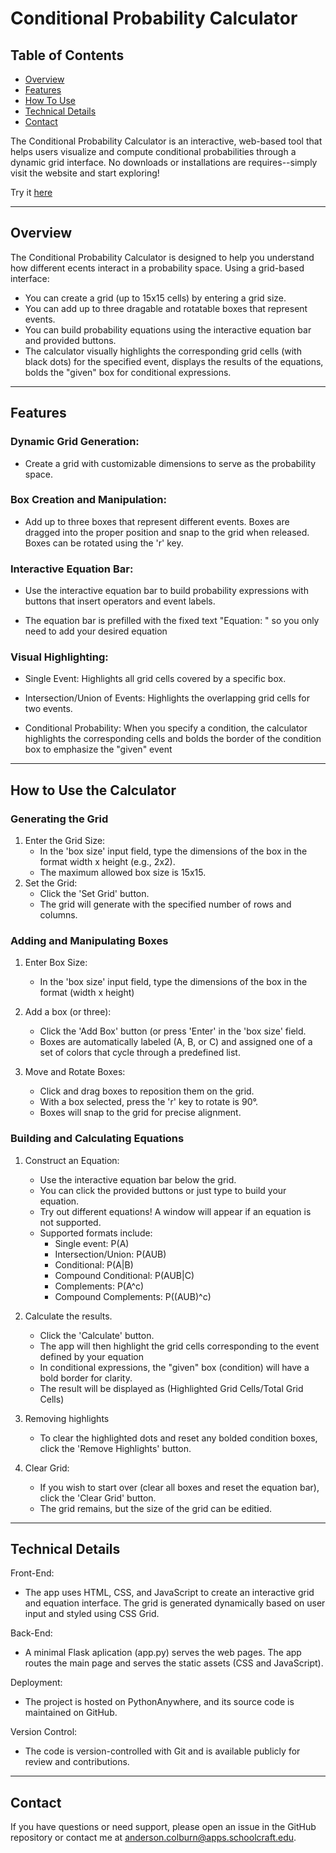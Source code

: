 # Conditional Probability Calculator

## Table of Contents

- [Overview](#overview)
- [Features](#features)
- [How To Use](#how-to-use-the-calculator)
- [Technical Details](#technical-details)
- [Contact](#contact)



The Conditional Probability Calculator is an interactive, web-based tool that helps users visualize and compute conditional probabilities through a dynamic grid interface. No downloads or installations are requires--simply visit the website and start exploring!

Try it [here](https://bit.ly/conditional_probability)

--------------------------------------------------------------------------------------------------

## **Overview**

The Conditional Probability Calculator is designed to help you understand how different ecents interact in a probability space. Using a grid-based interface:

- You can create a grid (up to 15x15 cells) by entering a grid size.
- You can add up to three dragable and rotatable boxes that represent events.
- You can build probability equations using the interactive equation bar and provided buttons.
- The calculator visually highlights the corresponding grid cells (with black dots) for the specified event, displays the results of the equations, bolds the "given" box for conditional expressions.

---------------------------------------------------------------------------------------------------

## **Features**

### Dynamic Grid Generation:

- Create a grid with customizable dimensions to serve as the probability space.

### Box Creation and Manipulation:

- Add up to three boxes that represent different events. Boxes are dragged into the proper  position and snap to the grid when released. Boxes can be rotated using the 'r' key.

### Interactive Equation Bar:
- Use the interactive equation bar to build probability expressions with buttons that insert operators and event labels.

- The equation bar is prefilled with the fixed text "Equation: " so you only need to add your desired equation

### Visual Highlighting: 

- Single Event: Highlights all grid cells covered by a specific box.
  
- Intersection/Union of Events: Highlights the overlapping grid cells for two events.
  
- Conditional Probability: When you specify a condition, the calculator highlights the corresponding cells and bolds the border of the condition box to emphasize the "given" event

--------------------------------------------------------------------------------------------------

## **How to Use the Calculator**

### Generating the Grid
1. Enter the Grid Size:
	- In the 'box size' input field, type the dimensions of the box in the format width x height (e.g., 2x2).
	- The maximum allowed box size is 15x15.
2. Set the Grid:
	- Click the 'Set Grid' button.
	- The grid will generate with the specified number of rows and columns. 

### Adding and Manipulating Boxes

1. Enter Box Size:
	- In the 'box size' input field, type the dimensions of the box in the format (width x height)

2. Add a box (or three):
	- Click the 'Add Box' button (or press 'Enter' in the 'box size' field.
	- Boxes are automatically labeled (A, B, or C) and assigned one of a set of colors that cycle through a predefined list.

3. Move and Rotate Boxes:
    - Click and drag boxes to reposition them on the grid.
    - With a box selected, press the 'r' key to rotate is 90°.
    - Boxes will snap to the grid for precise alignment.

### Building and Calculating Equations

1. Construct an Equation:
    - Use the interactive equation bar below the grid.
    - You can click the provided buttons or just type to build your equation.
    - Try out different equations! A window will appear if an equation is not supported.
    - Supported formats include:
        - Single event: P(A)
        - Intersection/Union: P(AUB)
        - Conditional: P(A|B)
        - Compound Conditional: P(AUB|C)
        - Complements: P(A^c)
        - Compound Complements: P((AUB)^c)


2. Calculate the results.
    - Click the 'Calculate' button.
    - The app will then highlight the grid cells corresponding to the event defined by your equation
    - In conditional expressions, the "given" box (condition) will have a bold border for clarity.
    - The result will be displayed as (Highlighted Grid Cells/Total Grid Cells)

3. Removing highlights
    - To clear the highlighted dots and reset any bolded condition boxes, click the 'Remove Highlights' button.

4. Clear Grid:
    - If you wish to start over (clear all boxes and reset the equation bar), click the 'Clear Grid' button.
    - The grid remains, but the size of the grid can be editied.

--------------------------------------------------------------------------------------------------

## **Technical Details**

Front-End:

- The app uses HTML, CSS, and JavaScript to create an interactive grid and equation interface. The grid is generated dynamically based on user input and styled using CSS Grid. 

Back-End:

- A minimal Flask aplication (app.py) serves the web pages. The app routes the main page and serves the static assets (CSS and JavaScript). 

Deployment: 

- The project is hosted on PythonAnywhere, and its source code is maintained on GitHub.

Version Control:

- The code is version-controlled with Git and is available publicly for review and contributions. 

--------------------------------------------------------------------------------------------------

## **Contact**

If you have questions or need support, please open an issue in the GitHub repository or contact me at anderson.colburn@apps.schoolcraft.edu.
   
   



